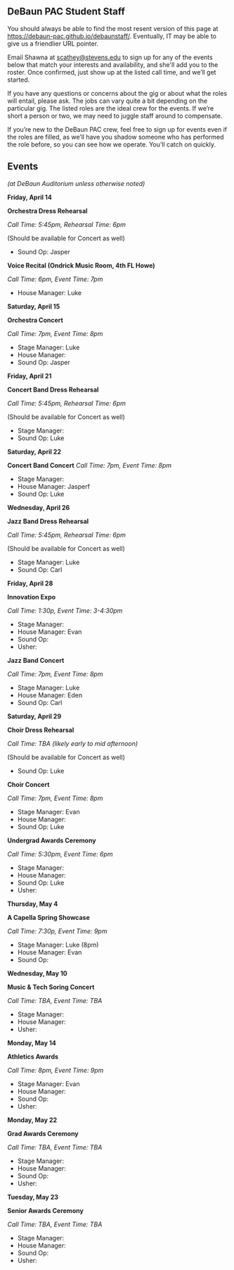 ## DeBaun PAC Student Staff

You should always be able to find the most resent version of this page at <https://debaun-pac.github.io/debaunstaff/>. Eventually, IT may be able to give us a friendlier URL pointer.

Email Shawna at <scathey@stevens.edu>  to sign up for any of the events below that match your interests and availability, and she'll add you to the roster. Once confirmed, just show up at the listed call time, and we’ll get started.

If you have any questions or concerns about the gig or about what the roles will entail, please ask. The jobs can vary quite a bit depending on the particular gig. The listed roles are the ideal crew for the events. If we’re short a person or two, we may need to juggle staff around to compensate.

If you’re new to the DeBaun PAC crew, feel free to sign up for events even if the roles are filled, as we’ll have you shadow someone who has performed the role before, so you can see how we operate. You’ll catch on quickly.


## Events
*(at DeBaun Auditorium unless otherwise noted)*



**Friday, April 14**

**Orchestra Dress Rehearsal**

*Call Time: 5:45pm, Rehearsal Time: 6pm* 

(Should be available for Concert as well)

- Sound Op:  Jasper


**Voice Recital (Ondrick Music Room, 4th FL Howe)** 

*Call Time: 6pm, Event Time: 7pm*

- House Manager: Luke


**Saturday, April 15**

**Orchestra Concert**

*Call Time: 7pm, Event Time: 8pm* 

- Stage Manager: Luke
- House Manager: 
- Sound Op: Jasper


**Friday, April 21**

**Concert Band Dress Rehearsal**

*Call Time: 5:45pm, Rehearsal Time: 6pm*

(Should be available for Concert as well)

- Stage Manager: 
- Sound Op: Luke


**Saturday, April 22**

**Concert Band Concert**
*Call Time: 7pm, Event Time: 8pm*

- Stage Manager: 
- House Manager: Jasperf
- Sound Op: Luke


**Wednesday, April 26**

**Jazz Band Dress Rehearsal**

*Call Time: 5:45pm, Rehearsal Time: 6pm*

(Should be available for Concert as well)


- Stage Manager: Luke
- Sound Op: Carl 


**Friday, April 28**

**Innovation Expo**

*Call Time: 1:30p, Event Time: 3-4:30pm*

- Stage Manager: 
- House Manager: Evan
- Sound Op: 
- Usher: 


**Jazz Band Concert**

*Call Time: 7pm, Event Time: 8pm*

- Stage Manager: Luke
- House Manager: Eden
- Sound Op: Carl


**Saturday, April 29**

**Choir Dress Rehearsal**

*Call Time: TBA (likely early to mid afternoon)*

(Should be available for Concert as well)
 
- Sound Op: Luke


**Choir Concert**

*Call Time: 7pm, Event Time: 8pm* 

- Stage Manager: Evan
- House Manager: 
- Sound Op: Luke


**Undergrad Awards Ceremony**

*Call Time: 5:30pm, Event Time: 6pm*

- Stage Manager: 
- House Manager: 
- Sound Op: Luke
- Usher: 


**Thursday, May 4**

**A Capella Spring Showcase**

*Call Time: 7:30p, Event Time: 9pm*

- Stage Manager: Luke (8pm)
- House Manager: Evan
- Sound Op: 


**Wednesday, May 10**

**Music & Tech Soring Concert**

*Call Time: TBA, Event Time: TBA*

- Stage Manager: 
- House Manager: 
- Usher: 


**Monday, May 14**

**Athletics Awards**

*Call Time: 8pm, Event Time: 9pm*

- Stage Manager: Evan
- House Manager: 
- Sound Op: 
- Usher: 


**Monday, May 22**

**Grad Awards Ceremony**

*Call Time: TBA, Event Time: TBA*

- Stage Manager:
- House Manager: 
- Sound Op: 
- Usher: 


**Tuesday, May 23**

**Senior Awards Ceremony**


*Call Time: TBA, Event Time: TBA*

- Stage Manager:
- House Manager: 
- Sound Op: 
- Usher: 












